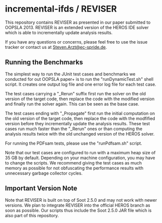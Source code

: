 incremental-ifds / REVISER
===========================

This repository contains REVISER as presented in our paper submitted to OOPSLA 2013. REVISER
is an extended version of the HEROS IDE solver which is able to incrementally update analysis
results.

If you have any questions or concerns, please feel free to use the issue tracker or contact us
at Steven.Arzt@ec-spride.de. 

Running the Benchmarks
------------------------

The simplest way to run the JUnit test cases and benchmarks we conducted for out OOPSLA paper+
is to run the "runDynamicTest.sh" shell script. It creates one output log file and one error
log file for each test case.

The test cases carrying a "_Rerun" suffix first run the solver on the old version of the target
code, then replace the code with the modified version and finally run the solver again. This can
be seen as the base case.

The test cases ending with "_Propagate" first run the initial computation on the old version of
the target code, then replace the code with the modfified version before they incrementally
update the analysis results. These test cases run much faster than the "_Rerun" ones or than
computing the analysis results twice with the old unchanged version of the HEROS solver.

For running the PDFsam tests, please use the "runPdfsam.sh" script.

Note that our test cases are configured to run with a maximum heap size of 35 GB by default.
Depending on your machine configuration, you may have to change the scripts. We recommend giving
the test cases as much memory as possible for not obfuscating the performance results with
unnecessary garbage collector cycles.

Important Version Note
------------------------

Note that REVISER is built on top of Soot 2.5.0 and may not work with newer versions. We plan
to integrate REVISER into the official HEROS branch as soon as possible. Our scripts thus
include the Soot 2.5.0 JAR file which is also part of this repository.

